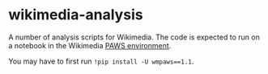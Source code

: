 # wikimedia-analysis
A number of analysis scripts for Wikimedia. The code is expected to run on a notebook in the Wikimedia [PAWS environment]([url](https://wikitech.wikimedia.org/wiki/PAWS)).

You may have to first run `!pip install -U wmpaws==1.1`. 
